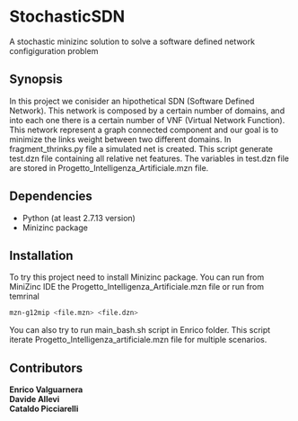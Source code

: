 # StochasticSDN

A stochastic minizinc solution to solve a software defined network configiguration problem


## Synopsis
In this project we conisider an hipothetical SDN (Software Defined Network). This network is composed by a certain number of domains, and into each one there is a certain number of VNF (Virtual Network Function). This network represent a graph connected component and our goal is to minimize the links weight between two different domains.
In fragment_thrinks.py file a simulated net is created. This script generate test.dzn file containing all relative net features.
The variables in test.dzn file are stored in Progetto_Intelligenza_Artificiale.mzn file.


## Dependencies
- Python (at least 2.7.13 version)
- Minizinc package


## Installation
To try this project need to install Minizinc package.
You can run from MiniZinc IDE the Progetto_Intelligenza_Artificiale.mzn file or run from temrinal
```bash
mzn-g12mip <file.mzn> <file.dzn>
```
You can also try to run main_bash.sh script in Enrico folder. 
This script iterate Progetto_Intelligenza_artificiale.mzn file for multiple scenarios.


## Contributors
**Enrico Valguarnera**<br /> **Davide Allevi**<br /> **Cataldo Picciarelli**
